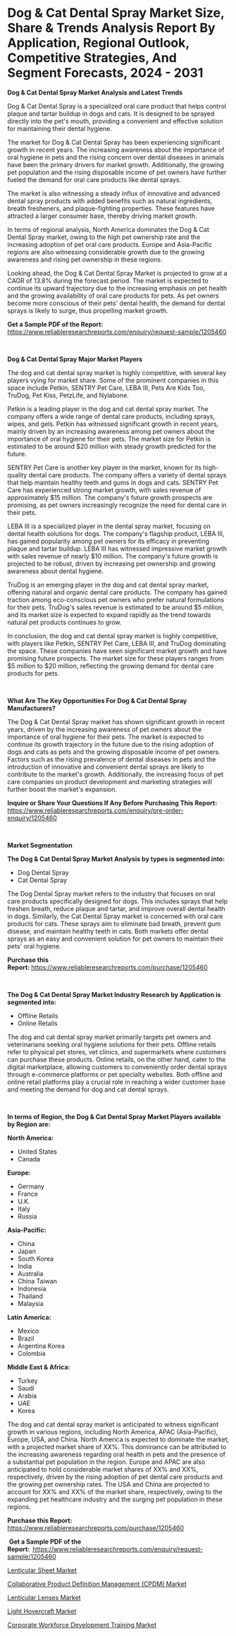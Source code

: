 <p><h1>Dog & Cat Dental Spray Market Size, Share & Trends Analysis Report By Application, Regional Outlook, Competitive Strategies, And Segment Forecasts, 2024 - 2031</h1></p><p><strong>Dog & Cat Dental Spray Market Analysis and Latest Trends</strong></p>
<p><p>Dog & Cat Dental Spray is a specialized oral care product that helps control plaque and tartar buildup in dogs and cats. It is designed to be sprayed directly into the pet's mouth, providing a convenient and effective solution for maintaining their dental hygiene.</p><p>The market for Dog & Cat Dental Spray has been experiencing significant growth in recent years. The increasing awareness about the importance of oral hygiene in pets and the rising concern over dental diseases in animals have been the primary drivers for market growth. Additionally, the growing pet population and the rising disposable income of pet owners have further fueled the demand for oral care products like dental sprays.</p><p>The market is also witnessing a steady influx of innovative and advanced dental spray products with added benefits such as natural ingredients, breath fresheners, and plaque-fighting properties. These features have attracted a larger consumer base, thereby driving market growth.</p><p>In terms of regional analysis, North America dominates the Dog & Cat Dental Spray market, owing to the high pet ownership rate and the increasing adoption of pet oral care products. Europe and Asia-Pacific regions are also witnessing considerable growth due to the growing awareness and rising pet ownership in these regions.</p><p>Looking ahead, the Dog & Cat Dental Spray Market is projected to grow at a CAGR of 13.8% during the forecast period. The market is expected to continue its upward trajectory due to the increasing emphasis on pet health and the growing availability of oral care products for pets. As pet owners become more conscious of their pets' dental health, the demand for dental sprays is likely to surge, thus propelling market growth.</p></p>
<p><strong>Get a Sample PDF of the Report:&nbsp;</strong> <a href="https://www.reliableresearchreports.com/enquiry/request-sample/1205460">https://www.reliableresearchreports.com/enquiry/request-sample/1205460</a></p>
<p>&nbsp;</p>
<p><strong>Dog & Cat Dental Spray Major Market Players</strong></p>
<p><p>The dog and cat dental spray market is highly competitive, with several key players vying for market share. Some of the prominent companies in this space include Petkin, SENTRY Pet Care, LEBA III, Pets Are Kids Too, TruDog, Pet Kiss, PetzLife, and Nylabone.</p><p>Petkin is a leading player in the dog and cat dental spray market. The company offers a wide range of dental care products, including sprays, wipes, and gels. Petkin has witnessed significant growth in recent years, mainly driven by an increasing awareness among pet owners about the importance of oral hygiene for their pets. The market size for Petkin is estimated to be around $20 million with steady growth predicted for the future.</p><p>SENTRY Pet Care is another key player in the market, known for its high-quality dental care products. The company offers a variety of dental sprays that help maintain healthy teeth and gums in dogs and cats. SENTRY Pet Care has experienced strong market growth, with sales revenue of approximately $15 million. The company's future growth prospects are promising, as pet owners increasingly recognize the need for dental care in their pets.</p><p>LEBA III is a specialized player in the dental spray market, focusing on dental health solutions for dogs. The company's flagship product, LEBA III, has gained popularity among pet owners for its efficacy in preventing plaque and tartar buildup. LEBA III has witnessed impressive market growth with sales revenue of nearly $10 million. The company's future growth is projected to be robust, driven by increasing pet ownership and growing awareness about dental hygiene.</p><p>TruDog is an emerging player in the dog and cat dental spray market, offering natural and organic dental care products. The company has gained traction among eco-conscious pet owners who prefer natural formulations for their pets. TruDog's sales revenue is estimated to be around $5 million, and its market size is expected to expand rapidly as the trend towards natural pet products continues to grow.</p><p>In conclusion, the dog and cat dental spray market is highly competitive, with players like Petkin, SENTRY Pet Care, LEBA III, and TruDog dominating the space. These companies have seen significant market growth and have promising future prospects. The market size for these players ranges from $5 million to $20 million, reflecting the growing demand for dental care products for pets.</p></p>
<p>&nbsp;</p>
<p><strong>What Are The Key Opportunities For Dog & Cat Dental Spray Manufacturers?</strong></p>
<p><p>The Dog & Cat Dental Spray market has shown significant growth in recent years, driven by the increasing awareness of pet owners about the importance of oral hygiene for their pets. The market is expected to continue its growth trajectory in the future due to the rising adoption of dogs and cats as pets and the growing disposable income of pet owners. Factors such as the rising prevalence of dental diseases in pets and the introduction of innovative and convenient dental sprays are likely to contribute to the market's growth. Additionally, the increasing focus of pet care companies on product development and marketing strategies will further boost the market's expansion.</p></p>
<p><strong>Inquire or Share Your Questions If Any Before Purchasing This Report:</strong> <a href="https://www.reliableresearchreports.com/enquiry/pre-order-enquiry/1205460">https://www.reliableresearchreports.com/enquiry/pre-order-enquiry/1205460</a></p>
<p>&nbsp;</p>
<p><strong>Market Segmentation</strong></p>
<p><strong>The Dog & Cat Dental Spray Market Analysis by types is segmented into:</strong></p>
<p><ul><li>Dog Dental Spray</li><li>Cat Dental Spray</li></ul></p>
<p><p>The Dog Dental Spray market refers to the industry that focuses on oral care products specifically designed for dogs. This includes sprays that help freshen breath, reduce plaque and tartar, and improve overall dental health in dogs. Similarly, the Cat Dental Spray market is concerned with oral care products for cats. These sprays aim to eliminate bad breath, prevent gum disease, and maintain healthy teeth in cats. Both markets offer dental sprays as an easy and convenient solution for pet owners to maintain their pets' oral hygiene.</p></p>
<p><strong>Purchase this Report:&nbsp;</strong><a href="https://www.reliableresearchreports.com/purchase/1205460">https://www.reliableresearchreports.com/purchase/1205460</a></p>
<p>&nbsp;</p>
<p><strong>The Dog & Cat Dental Spray Market Industry Research by Application is segmented into:</strong></p>
<p><ul><li>Offline Retails</li><li>Online Retails</li></ul></p>
<p><p>The dog and cat dental spray market primarily targets pet owners and veterinarians seeking oral hygiene solutions for their pets. Offline retails refer to physical pet stores, vet clinics, and supermarkets where customers can purchase these products. Online retails, on the other hand, cater to the digital marketplace, allowing customers to conveniently order dental sprays through e-commerce platforms or pet specialty websites. Both offline and online retail platforms play a crucial role in reaching a wider customer base and meeting the demand for dog and cat dental sprays.</p></p>
<p>&nbsp;</p>
<p><strong>In terms of Region, the Dog & Cat Dental Spray Market Players available by Region are:</strong></p>
<p>
    <p> <strong> North America: </strong>
        <ul>
            <li>United States</li>
            <li>Canada</li>
        </ul>
        </p> 
    <p> <strong> Europe: </strong>
        <ul>
            <li>Germany</li>
            <li>France</li>
            <li>U.K.</li>
            <li>Italy</li>
            <li>Russia</li>
        </ul>
        </p> 
    <p> <strong> Asia-Pacific: </strong>
        <ul>
            <li>China</li>
            <li>Japan</li>
            <li>South Korea</li>
            <li>India</li>
            <li>Australia</li>
            <li>China Taiwan</li>
            <li>Indonesia</li>
            <li>Thailand</li>
            <li>Malaysia</li>
        </ul>
        </p> 
    <p> <strong> Latin America: </strong>
        <ul>
            <li>Mexico</li>
            <li>Brazil</li>
            <li>Argentina Korea</li>
            <li>Colombia</li>
        </ul>
        </p> 
    <p> <strong> Middle East & Africa: </strong>
        <ul>
            <li>Turkey</li>
            <li>Saudi</li>
            <li>Arabia</li>
            <li>UAE</li>
            <li>Korea</li>
        </ul>
    </p>
    </p>
<p><p>The dog and cat dental spray market is anticipated to witness significant growth in various regions, including North America, APAC (Asia-Pacific), Europe, USA, and China. North America is expected to dominate the market, with a projected market share of XX%. This dominance can be attributed to the increasing awareness regarding oral health in pets and the presence of a substantial pet population in the region. Europe and APAC are also anticipated to hold considerable market shares of XX% and XX%, respectively, driven by the rising adoption of pet dental care products and the growing pet ownership rates. The USA and China are projected to account for XX% and XX% of the market share, respectively, owing to the expanding pet healthcare industry and the surging pet population in these regions.</p></p>
<p><strong>Purchase this Report: </strong><a href="https://www.reliableresearchreports.com/purchase/1205460">https://www.reliableresearchreports.com/purchase/1205460</a></p>
<p>&nbsp;<strong>Get a Sample PDF of the Report:&nbsp;&nbsp;</strong><a href="https://www.reliableresearchreports.com/enquiry/request-sample/1205460">https://www.reliableresearchreports.com/enquiry/request-sample/1205460</a></p>
<p><strong></strong></p>
<p><p><a href="https://medium.com/p/77ccba0558cc/edit">Lenticular Sheet Market</a></p><p><a href="https://github.com/antony131rp/Market-Research-Report-List-1/blob/main/collaborative-product-definition-management-cpdm-market.md">Collaborative Product Definition Management (CPDM) Market</a></p><p><a href="https://medium.com/p/f93b7c544d7c/edit">Lenticular Lenses Market</a></p><p><a href="https://medium.com/p/64fd17c6f4c0/edit">Light Hovercraft Market</a></p><p><a href="https://github.com/bracarafogo/Market-Research-Report-List-1/blob/main/corporate-workforce-development-training-market.md">Corporate Workforce Development Training Market</a></p></p>